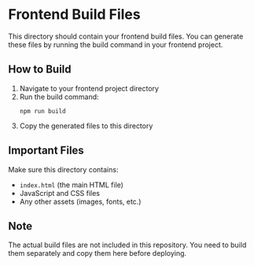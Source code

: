 # Frontend Build Files

This directory should contain your frontend build files. You can generate these files by running the build command in your frontend project.

## How to Build

1. Navigate to your frontend project directory
2. Run the build command:
   ```
   npm run build
   ```
3. Copy the generated files to this directory

## Important Files

Make sure this directory contains:
- `index.html` (the main HTML file)
- JavaScript and CSS files
- Any other assets (images, fonts, etc.)

## Note

The actual build files are not included in this repository. You need to build them separately and copy them here before deploying.
